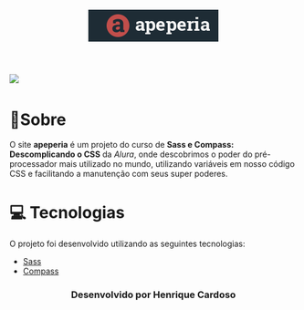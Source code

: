 <h1 align="center">
   <img src = imagens/logo2.png>
</h1>

<h1>
   <img src = imagens/site-apeperia.gif>
</h1>

# 🔖Sobre
O site **apeperia** é um projeto do curso de **Sass e Compass: Descomplicando o CSS** da *Alura*, onde descobrimos o poder do pré-processador mais utilizado no mundo, utilizando variáveis em nosso código CSS e facilitando a manutenção com seus super poderes.


# 💻 Tecnologias 

O projeto foi desenvolvido utilizando as seguintes tecnologias:

- [Sass](https://sass-lang.com/)
- [Compass](http://compass-style.org/)





<h3 align="center"> Desenvolvido por <b>Henrique Cardoso</h3>